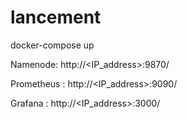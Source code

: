# lancement
  
docker-compose up

Namenode: http://<IP_address>:9870/

Prometheus : http://<IP_address>:9090/

Grafana : http://<IP_address>:3000/
